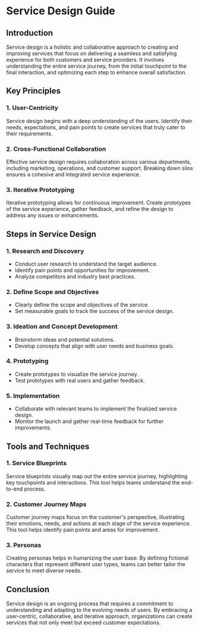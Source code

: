 # Service Design Guide

## Introduction

Service design is a holistic and collaborative approach to creating and improving services that focus on delivering a seamless and satisfying experience for both customers and service providers. It involves understanding the entire service journey, from the initial touchpoint to the final interaction, and optimizing each step to enhance overall satisfaction.

## Key Principles

### 1. User-Centricity

Service design begins with a deep understanding of the users. Identify their needs, expectations, and pain points to create services that truly cater to their requirements.

### 2. Cross-Functional Collaboration

Effective service design requires collaboration across various departments, including marketing, operations, and customer support. Breaking down silos ensures a cohesive and integrated service experience.

### 3. Iterative Prototyping

Iterative prototyping allows for continuous improvement. Create prototypes of the service experience, gather feedback, and refine the design to address any issues or enhancements.

## Steps in Service Design

### 1. Research and Discovery

- Conduct user research to understand the target audience.
- Identify pain points and opportunities for improvement.
- Analyze competitors and industry best practices.

### 2. Define Scope and Objectives

- Clearly define the scope and objectives of the service.
- Set measurable goals to track the success of the service design.

### 3. Ideation and Concept Development

- Brainstorm ideas and potential solutions.
- Develop concepts that align with user needs and business goals.

### 4. Prototyping

- Create prototypes to visualize the service journey.
- Test prototypes with real users and gather feedback.

### 5. Implementation

- Collaborate with relevant teams to implement the finalized service design.
- Monitor the launch and gather real-time feedback for further improvements.

## Tools and Techniques

### 1. Service Blueprints

Service blueprints visually map out the entire service journey, highlighting key touchpoints and interactions. This tool helps teams understand the end-to-end process.

### 2. Customer Journey Maps

Customer journey maps focus on the customer's perspective, illustrating their emotions, needs, and actions at each stage of the service experience. This tool helps identify pain points and areas for improvement.

### 3. Personas

Creating personas helps in humanizing the user base. By defining fictional characters that represent different user types, teams can better tailor the service to meet diverse needs.

## Conclusion

Service design is an ongoing process that requires a commitment to understanding and adapting to the evolving needs of users. By embracing a user-centric, collaborative, and iterative approach, organizations can create services that not only meet but exceed customer expectations.
